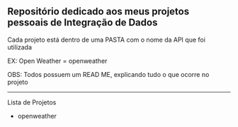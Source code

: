 Repositório dedicado aos meus projetos pessoais de Integração de Dados
----------------------

Cada projeto está dentro de uma PASTA com o nome da API que foi utilizada

EX: Open Weather = openweather

OBS: Todos possuem um READ ME, explicando tudo o que ocorre no projeto

-----------------------

Lista de Projetos

- openweather

